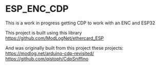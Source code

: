 # ESP_ENC_CDP
This is a work in progress getting CDP to work with an ENC and ESP32

This project is built using this library https://github.com/ModLogNet/ethercard_ESP

And was originally built from this project these projects:
https://modlog.net/arduino-cdp-revisited/
https://github.com/qistoph/CdpSniffino

